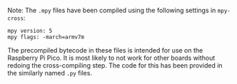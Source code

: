 Note: The `.mpy` files have been compiled using the following settings in `mpy-cross`: 
```
mpy version: 5
mpy flags: -march=armv7m
```

The precompiled bytecode in these files is intended for use on the Raspberry Pi Pico. It is most likely to not work for other boards without redoing the cross-compiling step. The code for this has been provided in the similarly named `.py` files.
